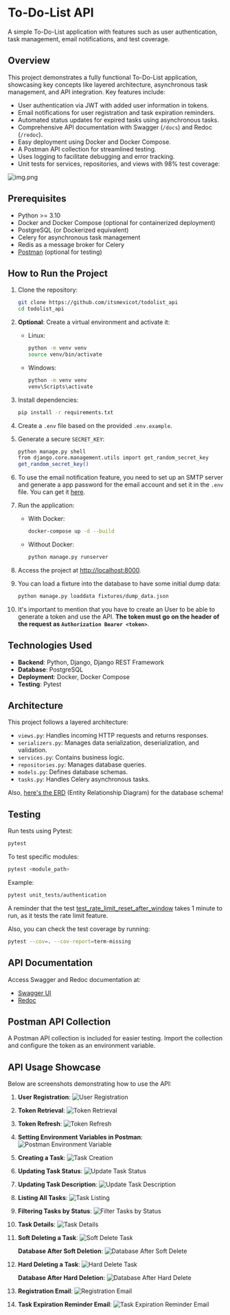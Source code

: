 
# To-Do-List API

A simple To-Do-List application with features such as user authentication, task management, email notifications, and test coverage.

## Overview

This project demonstrates a fully functional To-Do-List application, showcasing key concepts like layered architecture, asynchronous task management, and API integration. Key features include:
- User authentication via JWT with added user information in tokens.
- Email notifications for user registration and task expiration reminders.
- Automated status updates for expired tasks using asynchronous tasks.
- Comprehensive API documentation with Swagger (`/docs`) and Redoc (`/redoc`).
- Easy deployment using Docker and Docker Compose.
- A Postman API collection for streamlined testing.
- Uses logging to facilitate debugging and error tracking.
- Unit tests for services, repositories, and views with 98% test coverage:

![img.png](utils/docs/test_coverage_98.png)

## Prerequisites

- Python >= 3.10
- Docker and Docker Compose (optional for containerized deployment)
- PostgreSQL (or Dockerized equivalent)
- Celery for asynchronous task management
- Redis as a message broker for Celery
- [Postman](https://www.postman.com/downloads/) (optional for testing)

## How to Run the Project

1. Clone the repository:
   ```bash
   git clone https://github.com/itsmevicot/todolist_api
   cd todolist_api
   ```

2. **Optional**: Create a virtual environment and activate it:
   - Linux:
     ```bash
     python -m venv venv
     source venv/bin/activate
     ```
   - Windows:
     ```bash
     python -m venv venv
     venv\Scripts\activate
     ```

3. Install dependencies:
   ```bash
   pip install -r requirements.txt
   ```

4. Create a `.env` file based on the provided `.env.example`.

5. Generate a secure `SECRET_KEY`:
   ```bash
   python manage.py shell
   from django.core.management.utils import get_random_secret_key
   get_random_secret_key()
   ```
   
6. To use the email notification feature, you need to set up an SMTP server and generate a app password for the email account and set it in the `.env` file. You can get it [here](https://support.google.com/accounts/answer/185833?hl=pt-BR).

7. Run the application:
   - With Docker:
     ```bash
     docker-compose up -d --build
     ```
   - Without Docker:
     ```bash
     python manage.py runserver
     ```

8. Access the project at [http://localhost:8000](http://localhost:8000).

9. You can load a fixture into the database to have some initial dump data:
   ```bash
   python manage.py loaddata fixtures/dump_data.json
   ```

10. It's important to mention that you have to create an User to be able to generate a token and use the API.
**The token must go on the header of the request as `Authorization Bearer <token>`**.

## Technologies Used

- **Backend**: Python, Django, Django REST Framework
- **Database**: PostgreSQL
- **Deployment**: Docker, Docker Compose
- **Testing**: Pytest

## Architecture

This project follows a layered architecture:
- `views.py`: Handles incoming HTTP requests and returns responses.
- `serializers.py`: Manages data serialization, deserialization, and validation.
- `services.py`: Contains business logic.
- `repositories.py`: Manages database queries.
- `models.py`: Defines database schemas.
- `tasks.py`: Handles Celery asynchronous tasks.

Also, [here's the ERD](utils/docs/erd.png) (Entity Relationship Diagram) for the database schema!


## Testing

Run tests using Pytest:
```bash
pytest
```
To test specific modules:
```bash
pytest <module_path>
```
Example:
```bash
pytest unit_tests/authentication
```

A reminder that the test [test_rate_limit_reset_after_window](unit_tests/authentication/test_authentication.py) takes 1 minute to run, as it tests the rate limit feature.


Also, you can check the test coverage by running:
```bash
pytest --cov=. --cov-report=term-missing
```

## API Documentation

Access Swagger and Redoc documentation at:
- [Swagger UI](http://localhost:8000/docs)
- [Redoc](http://localhost:8000/redoc)

## Postman API Collection

A Postman API collection is included for easier testing. Import the collection and configure the token as an environment variable.


## API Usage Showcase

Below are screenshots demonstrating how to use the API:

1. **User Registration**:
   ![User Registration](utils/docs/user_creation.png)

2. **Token Retrieval**:
   ![Token Retrieval](utils/docs/token_retrieval.png)

3. **Token Refresh**:
   ![Token Refresh](utils/docs/token_refresh.png)

4. **Setting Environment Variables in Postman**:
   ![Postman Environment Variable](utils/docs/indicating_env_var_on_postman.png)

5. **Creating a Task**:
   ![Task Creation](utils/docs/creating_task.png)

6. **Updating Task Status**:
   ![Update Task Status](utils/docs/updating_status_partial.png)

7. **Updating Task Description**:
   ![Update Task Description](utils/docs/task_updated.png)

8. **Listing All Tasks**:
   ![Task Listing](utils/docs/listing_tasks.png)

9. **Filtering Tasks by Status**:
   ![Filter Tasks by Status](utils/docs/filtering_task_by_status.png)

10. **Task Details**:
    ![Task Details](utils/docs/detailing_task.png)

11. **Soft Deleting a Task**:
    ![Soft Delete Task](utils/docs/soft_deleting_task.png)

    **Database After Soft Deletion**:
    ![Database After Soft Delete](utils/docs/database_after_soft_delete.png)

12. **Hard Deleting a Task**:
    ![Hard Delete Task](utils/docs/hard_deleting_task.png)

    **Database After Hard Deletion**:
    ![Database After Hard Delete](utils/docs/database_after_hard_delete.png)

13. **Registration Email**:
    ![Registration Email](utils/docs/registered_email.png)

14. **Task Expiration Reminder Email**:
    ![Task Expiration Reminder Email](utils/docs/task_close_to_expire_email.png)
